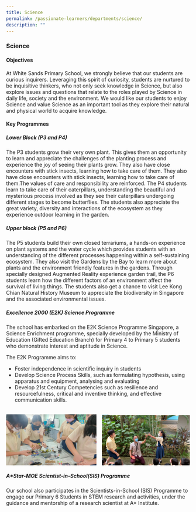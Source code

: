 ```yaml
---
title: Science
permalink: /passionate-learners/departments/science/
description: ""
---
```

### **Science**
#### **Objectives**
At White Sands Primary School, we strongly believe that our students are curious inquirers. Leveraging this spirit of curiosity, students are nurtured to be inquisitive thinkers, who not only seek knowledge in Science, but also explore issues and questions that relate to the roles played by Science in daily life, society and the environment. We would like our students to enjoy Science and value Science as an important tool as they explore their natural and physical world to acquire knowledge.

#### **Key Programmes**
##### **Lower Block (P3 and P4)**
The P3 students grow their very own plant. This gives them an opportunity to learn and appreciate the challenges of the planting process and experience the joy of seeing their plants grow. They also have close encounters with stick insects, learning how to take care of them. They also have close encounters with stick insects, learning how to take care of them.The values of care and responsibility are reinforced. The P4 students learn to take care of their caterpillars, understanding the beautiful and mysterious process involved as they see their caterpillars undergoing different stages to become butterflies. The students also appreciate the great variety, diversity and interactions of the ecosystem as they experience outdoor learning in the garden.

##### **Upper block (P5 and P6)**
The P5 students build their own closed terrariums, a hands-on experience on plant systems and the water cycle which provides students with an understanding of the different processes happening within a self-sustaining ecosystem. They also visit the Gardens by the Bay to learn more about plants and the environment friendly features in the gardens. Through specially designed Augmented Reality experience garden trail, the P6 students learn how the different factors of an environment affect the survival of living things. The students also get a chance to visit Lee Kong Chian Natural History Museum to appreciate the biodiversity in Singapore and the associated environmental issues.
##### **Excellence 2000 (E2K) Science Programme**
The school has embarked on the E2K Science Programme Singapore, a Science Enrichment programme, specially developed by the Ministry of Education (Gifted Education Branch) for Primary 4 to Primary 5 students who demonstrate interest and aptitude in Science.

The E2K Programme aims to:
*   Foster independence in scientific inquiry in students
*   Develop Science Process Skills, such as formulating hypothesis, using apparatus and equipment, analysing and evaluating
*   Develop 21st Century Competencies such as resilience and resourcefulness, critical and inventive thinking, and effective communication skills.


<br clear="left">

<img src="/images/sci%209.png" style="width:49%" align=left>
<img src="/images/sci%2010.png" style="width:48%" align=right>

<br clear="left">




##### A*Star-MOE Scientist-in-School(SIS) Programme

Our school also participates in the Scientists-in-School (SIS) Programme to engage our Primary 6 Students in STEM research and activities, under the guidance and mentorship of a research scientist at A* Institute.